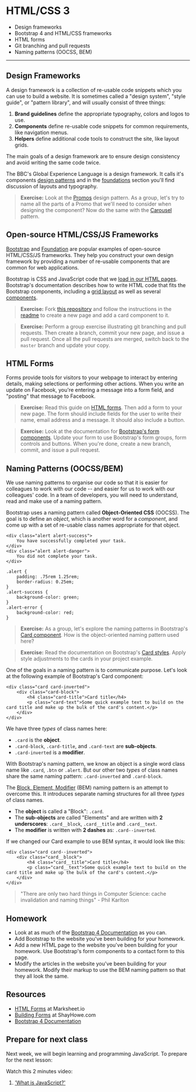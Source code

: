 # HTML/CSS 3
- Design frameworks
- Bootstrap 4 and HTML/CSS frameworks
- HTML forms
- Git branching and pull requests
- Naming patterns (OOCSS, BEM)
---

## Design Frameworks

A design framework is a collection of re-usable code snippets which you can use to build a website. It is sometimes called a "design system", "style guide", or "pattern library", and will usually consist of three things:

1. **Brand guidelines** define the appropriate typography, colors and logos to use.
2. **Components** define re-usable code snippets for common requirements, like navigation menus.
3. **Helpers** define additional code tools to construct the site, like layout grids.

The main goals of a design framework are to ensure design consistency and avoid writing the same code twice.

The BBC's Global Experience Language is a design framework. It calls it's components [design patterns](http://www.bbc.co.uk/gel/guidelines/category/design-patterns) and in the [foundations](http://www.bbc.co.uk/gel/guidelines/category/foundations) section you'll find discussion of layouts and typography.

> **Exercise:** Look at the [Promos](http://www.bbc.co.uk/gel/guidelines/promos) design pattern. As a group, let's try to name all the parts of a Promo that we'll need to consider when designing the component? Now do the same with the [Carousel](http://www.bbc.co.uk/gel/guidelines/carousel) pattern.

## Open-source HTML/CSS/JS Frameworks

[Bootstrap](https://v4-alpha.getbootstrap.com/) and [Foundation](http://foundation.zurb.com/) are popular examples of open-source HTML/CSS/JS frameworks. They help you construct your own design framework by providing a number of re-usable components that are common for web applications.

Bootstrap is CSS and JavaScript code that we [load in our HTML pages](https://v4-alpha.getbootstrap.com/getting-started/introduction/). Bootstrap's documentation describes how to write HTML code that fits the Bootstrap components, including a [grid layout](https://v4-alpha.getbootstrap.com/layout/grid/) as well as several [components](https://v4-alpha.getbootstrap.com/components/alerts/).

> **Exercise:** Fork [this repository](https://github.com/NateWr/groupstrap) and follow the instructions in the [readme](https://github.com/NateWr/groupstrap) to create a new page and add a card component to it.

> **Exercise:** Perform a group exercise illustrating git branching and pull requests. Then create a branch, commit your new page, and issue a pull request. Once all the pull requests are merged, switch back to the `master` branch and update your copy.

## HTML Forms

Forms provide tools for visitors to your webpage to interact by entering details, making selections or performing other actions. When you write an update on Facebook, you're entering a message into a form field, and "posting" that message to Facebook.

> **Exercise:** Read this guide on [HTML forms](http://marksheet.io/html-forms.html). Then add a form to your new page. The form should include fields for the user to write their name, email address and a message. It should also include a button.

> **Exercise:** Look at the documentation for [Bootstrap's form components](https://v4-alpha.getbootstrap.com/components/forms/). Update your form to use Bootstrap's form groups, form controls and buttons. When you're done, create a new branch, commit, and issue a pull request.

## Naming Patterns (OOCSS/BEM)

We use naming patterns to organise our code so that it is easier for colleagues to work with our code -- and easier for us to work with our colleagues' code. In a team of developers, you will need to understand, read and make use of a naming pattern.

Bootstrap uses a naming pattern called **Object-Oriented CSS** (OOCSS). The goal is to define an _object_, which is another word for a _component_, and come up with a set of re-usable class names appropriate for that object.

```
<div class="alert alert-success">
	You have successfully completed your task.
</div>
<div class="alert alert-danger">
	You did not complete your task.
</div>

.alert {
	padding: .75rem 1.25rem;
	border-radius: 0.25em;
}
.alert-success {
	background-color: green;
}
.alert-error {
	background-color: red;
}
```

> **Exercise:** As a group, let's explore the naming patterns in Bootstrap's [Card component](https://v4-alpha.getbootstrap.com/components/card/#example). How is the object-oriented naming pattern used here?

> **Exercise:** Read the documentation on Bootstrap's [Card styles](https://v4-alpha.getbootstrap.com/components/card/#card-styles). Apply style adjustments to the cards in your project example.

One of the goals in a naming pattern is to communicate purpose. Let's look at the following example of Bootstrap's Card component:

```
<div class="card card-inverted">
	<div class="card-block">
		<h4 class="card-title">Card title</h4>
		<p class="card-text">Some quick example text to build on the card title and make up the bulk of the card's content.</p>
	</div>
</div>
```

We have three _types_ of class names here:

- `.card` is the **object**.
- `.card-block`, `.card-title`, and `.card-text` are **sub-objects**.
- `.card-inverted` is a **modifier**.

With Bootstrap's naming pattern, we know an object is a single word class name like `.card`, `.btn` or `.alert`. But our other two _types_ of class names share the same naming pattern: `.card-inverted` and `.card-block`.

The [Block, Element, Modifier]() (BEM) naming pattern is an attempt to overcome this. It introduces separate naming structures for all three _types_ of class names.

- The **object** is called a "Block": `.card`.
- The **sub-objects** are called "Elements" and are written with __2 underscores__: `.card__block`, `.card__title` and `.card__text`.
- The **modifier** is written with __2 dashes__ as: `.card--inverted`.

If we changed our Card example to use BEM syntax, it would look like this:

```
<div class="card card--inverted">
	<div class="card__block">
		<h4 class="card__title">Card title</h4>
		<p class="card__text">Some quick example text to build on the card title and make up the bulk of the card's content.</p>
	</div>
</div>
```

> "There are only two hard things in Computer Science: cache invalidation and naming things" - Phil Karlton

## Homework

- Look at as much of the [Bootstrap 4 Documentation](https://v4-alpha.getbootstrap.com/) as you can.
- Add Bootstrap to the website you've been building for your homework.
- Add a new HTML page to the website you've been building for your homework. Use Bootstrap's form components to a contact form to this page.
- Modify the articles in the website you've been building for your homework. Modify their markup to use the BEM naming pattern so that they all look the same.

## Resources

- [HTML Forms](http://marksheet.io/html-forms.html) at Marksheet.io
- [Building Forms](http://learn.shayhowe.com/html-css/building-forms/) at ShayHowe.com
- [Bootstrap 4 Documentation](https://v4-alpha.getbootstrap.com/)

## Prepare for next class

Next week, we will begin learning and programming JavaScript. To prepare for the next lesson:

Watch this 2 minutes video:

1. ['What is JavaScript?'](https://www.youtube.com/watch?v=nItSSTwBvSU)
